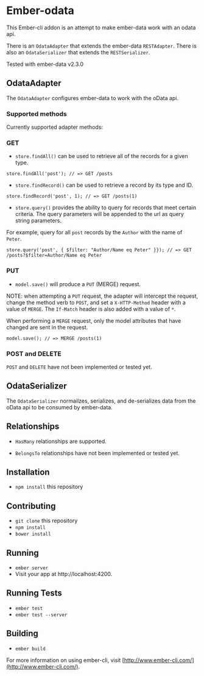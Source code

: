 # Ember-odata

This Ember-cli addon is an attempt to make ember-data work with an odata api.

There is an `OdataAdapter` that extends the ember-data `RESTAdapter`.  There is
also an `OdataSerializer` that extends the `RESTSerializer`.

Tested with ember-data v2.3.0

## OdataAdapter

The `OdataAdapter` configures ember-data to work with the oData api.

### Supported methods

Currently supported adapter methods:

### GET

* `store.findAll()` can be used to retrieve all of the records for a given type.

```
store.findAll('post'); // => GET /posts
```

* `store.findRecord()` can be used to retrieve a record by its type and ID.

```
store.findRecord('post', 1); // => GET /posts(1)
```

* `store.query()` provides the ability to query for records that meet certain
criteria.  The query parameters will be appended to the url as query string parameters.

For example, query for all `post` records by the `Author` with the name of `Peter`.

```
store.query('post', { $filter: "Author/Name eq Peter" }}); // => GET /posts?$filter=Author/Name eq Peter
```

### PUT

* `model.save()` will produce a `PUT` (MERGE) request.

NOTE: when attempting a `PUT` request, the adapter will intercept the request,
change the method verb to `POST`, and set a `X-HTTP-Method` header with a value
of `MERGE`.  The `If-Match` header is also added with a value of `*`.

When performing a `MERGE` request, only the model attributes that have changed are
sent in the request.

```
model.save(); // => MERGE /posts(1)
```

### POST and DELETE

`POST` and `DELETE` have not been implemented or tested yet.


## OdataSerializer

The `OdataSerializer` normailzes, serializes, and de-serializes data from the
oData api to be consumed by ember-data.

## Relationships

* `HasMany` relationships are supported.  

* `BelongsTo` relationships have not been implemented or tested yet.

## Installation

* `npm install` this repository

## Contributing

* `git clone` this repository
* `npm install`
* `bower install`

## Running

* `ember server`
* Visit your app at http://localhost:4200.

## Running Tests

* `ember test`
* `ember test --server`

## Building

* `ember build`

For more information on using ember-cli, visit [http://www.ember-cli.com/](http://www.ember-cli.com/).
